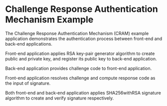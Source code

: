 # Challenge Response Authentication Mechanism Example

The Challenge Response Authentication Mechanism (CRAM) example application demonstrates the authentication process between front-end and back-end applications.
  
Front-end application applies RSA key-pair generator algorithm to create public and private key, and register its public key to back-end application.
  
Back-end application provides challenge code to front-end application.

Front-end application resolves challenge and compute response code as the input of signature.

Both front-end and back-end application applies SHA256withRSA signature algorithm to create and verify signature respectively. 

